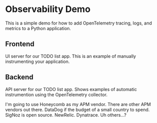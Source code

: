 # Observability Demo

This is a simple demo for how to add OpenTelemetry tracing, logs, and metrics to a Python application.

## Frontend

UI server for our TODO list app. This is an example of manually instrumenting your application.

## Backend

API server for our TODO list app. Shows examples of automatic instrumention using the OpenTelemetry collector.

I'm going to use Honeycomb as my APM vendor. There are other APM vendors out there. DataDog if the budget of a small country to spend. SigNoz is open source. NewRelic. Dynatrace. Uh others...?
